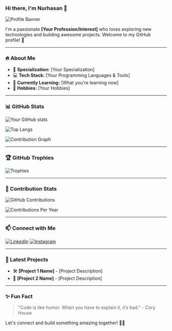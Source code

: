 ### Hi there, I'm Nurhasan 👋

![Profile Banner](https://source.unsplash.com/1600x400/?technology,coding)

I'm a passionate **[Your Profession/Interest]** who loves exploring new technologies and building awesome projects. Welcome to my GitHub profile! 🚀

---

### 🔥 About Me
- 🎯 **Specialization:** [Your Specialization]
- 💻 **Tech Stack:** [Your Programming Languages & Tools]
- 🌱 **Currently Learning:** [What you're learning now]
- 🎨 **Hobbies:** [Your Hobbies]

---

### 📊 GitHub Stats
![Your GitHub stats](https://github-readme-stats.vercel.app/api?username=your-username&show_icons=true&theme=tokyonight)

![Top Langs](https://github-readme-stats.vercel.app/api/top-langs/?username=your-username&layout=compact&theme=tokyonight)

![Contribution Graph](https://activity-graph.herokuapp.com/graph?username=your-username&theme=github-dark)

---

### 🏆 GitHub Trophies
![Trophies](https://github-profile-trophy.vercel.app/?username=your-username&theme=onedark)

---

### 🚀 Contribution Stats
![GitHub Contributions](https://github-readme-streak-stats.herokuapp.com/?user=your-username&theme=tokyonight)

![Contributions Per Year](https://github-readme-stats.vercel.app/api?username=your-username&show_icons=true&include_all_commits=true&count_private=true&theme=tokyonight)

---

### 📫 Connect with Me
[![LinkedIn](https://img.shields.io/badge/LinkedIn-%230077B5.svg?style=for-the-badge&logo=linkedin&logoColor=white)](https://www.linkedin.com/in/nurhasans)
[![Instagram](https://img.shields.io/badge/Instagram-%23E4405F.svg?style=for-the-badge&logo=instagram&logoColor=white)](https://instagram.com/nurhasan12_)

---

### 🚀 Latest Projects
- 🛠 **[Project 1 Name]** - [Project Description]
- 📱 **[Project 2 Name]** - [Project Description]

---

### ✨ Fun Fact
> "Code is like humor. When you have to explain it, it’s bad." - Cory House

Let's connect and build something amazing together! 🚀🔥

